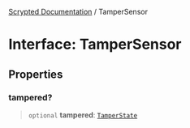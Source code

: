 [Scrypted Documentation](../globals.md) / TamperSensor

# Interface: TamperSensor

## Properties

### tampered?

> `optional` **tampered**: [`TamperState`](../type-aliases/TamperState.md)
